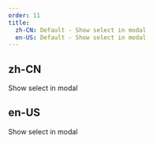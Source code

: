 ```yaml
---
order: 11
title:
  zh-CN: Default - Show select in modal
  en-US: Default - Show select in modal
---
```


## zh-CN

Show select in modal

## en-US

Show select in modal